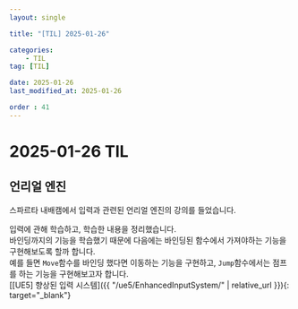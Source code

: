 ```yaml
---
layout: single

title: "[TIL] 2025-01-26"

categories:
    - TIL
tag: [TIL]

date: 2025-01-26
last_modified_at: 2025-01-26

order : 41
---
```


# 2025-01-26 TIL

## 언리얼 엔진

스파르타 내배캠에서 입력과 관련된 언리얼 엔진의 강의를 들었습니다.

입력에 관해 학습하고, 학습한 내용을 정리했습니다.  
바인딩까지의 기능을 학습했기 때문에 다음에는 바인딩된 함수에서 가져야하는 기능을 구현해보도록 할까 합니다.  
예를 들면 `Move`함수를 바인딩 했다면 이동하는 기능을 구현하고, `Jump`함수에서는 점프를 하는 기능을 구현해보고자 합니다.  
[[UE5] 향상된 입력 시스템]({{ "/ue5/EnhancedInputSystem/" | relative_url }}){: target="_blank"}

